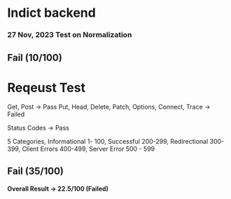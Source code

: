 # Indict backend

### 27 Nov, 2023 Test on Normalization 
## Fail (10/100)

# Reqeust Test

Get, Post -> Pass
Put, Head, Delete, Patch, Options, Connect, Trace -> Failed

Status Codes -> Pass

5 Categories, Informational 1- 100, Successful 200-299, Redirectional 300-399, Client Errors 400-499, Server Error 500 - 599

## Fail (35/100)

#### Overall Result -> 22.5/100 (Failed)
